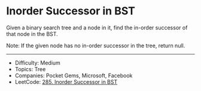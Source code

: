 # Inorder Successor in BST

Given a binary search tree and a node in it, find the in-order successor of that node in the BST.

Note: If the given node has no in-order successor in the tree, return null.

---

* Difficulty: Medium
* Topics: Tree
* Companies: Pocket Gems, Microsoft, Facebook
* LeetCode: [285. Inorder Successor in BST](https://leetcode.com/problems/inorder-successor-in-bst/description/)
